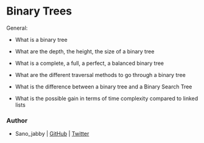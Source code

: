 # Binary Trees



General:



- What is a binary tree

- What are the depth, the height, the size of a binary tree

- What is a complete, a full, a perfect, a balanced binary tree

- What are the different traversal methods to go through a binary tree

- What is the difference between a binary tree and a Binary Search Tree

- What is the possible gain in terms of time complexity compared to linked lists



### Author

* Sano_jabby | [GitHub](https://github.com/sanojabby) | [Twitter](https://twitter.com/BaptisteSano)
